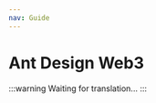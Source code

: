 ```yaml
---
nav: Guide
---
```


# Ant Design Web3

<!-- prettier-ignore -->
:::warning
Waiting for translation...
:::
